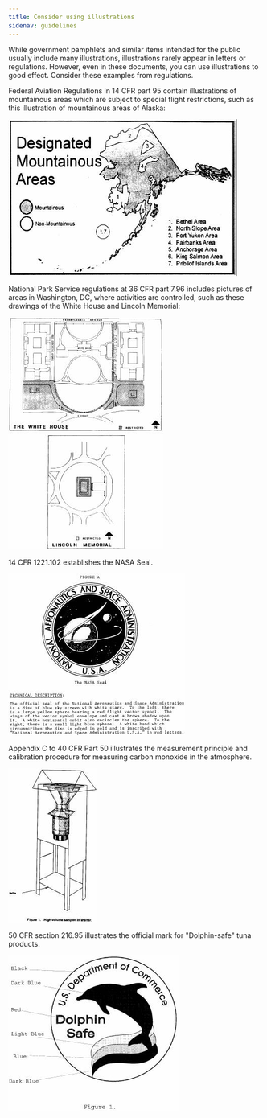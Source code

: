 ```yaml
---
title: Consider using illustrations
sidenav: guidelines
---
```


While government pamphlets and similar items intended for the public usually include many illustrations, illustrations rarely appear in letters or regulations. However, even in these documents, you can use illustrations to good effect. Consider these examples from regulations.

Federal Aviation Regulations in 14 CFR part 95 contain illustrations of mountainous areas which are subject to special flight restrictions, such as this illustration of mountainous areas of Alaska:

![illustration of mountainous areas of Alaska](media/writeIllustrat_clip_image002.jpg)

National Park Service regulations at 36 CFR part 7.96 includes pictures of areas in Washington, DC, where activities are controlled, such as these drawings of the White House and Lincoln Memorial:

![drawings of the White House and Lincoln Memorial](media/writeIllustrat_clip_image004.jpg)

14 CFR 1221.102 establishes the NASA Seal.

![NASA Seal](media/writeIllustrat_clip_image006.jpg)

Appendix C to 40 CFR Part 50 illustrates the measurement principle and calibration procedure for measuring carbon monoxide in the atmosphere.

![diagram illustrating the measurement principle and calibration procedure for measuring carbon monoxide in the atmosphere](media/writeIllustrat_clip_image008.jpg)

50 CFR section 216.95 illustrates the official mark for "Dolphin-safe" tuna products.

![department of commerce dolphin-safe label](media/writeIllustrat_clip_image010.jpg)
